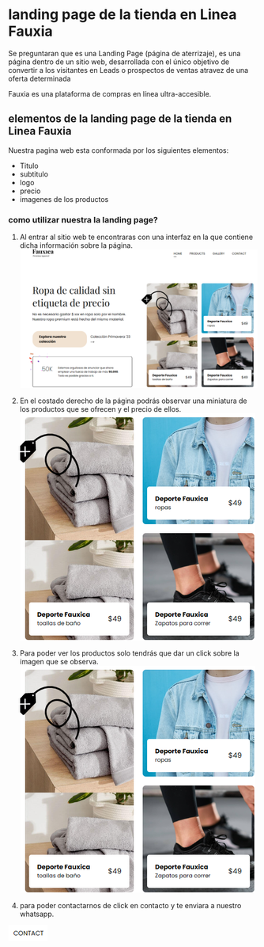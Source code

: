 <!--HEADINGS-->
# landing page de la tienda en Linea Fauxia
Se preguntaran que es una Landing Page (página de aterrizaje), es una página dentro de un sitio web, desarrollada con el único objetivo de convertir a los visitantes en Leads o prospectos de ventas atravez de una oferta determinada 

Fauxia es una plataforma de compras en línea ultra-accesible.

## elementos de la  landing page de la tienda en Linea Fauxia
Nuestra pagina web esta conformada por los siguientes elementos:
* Titulo
* subtitulo
* logo
* precio
* imagenes de los productos

### como utilizar nuestra la landing page?

1. Al entrar al sitio web te encontraras con una interfaz en la que contiene dicha información sobre la página.
![Interfaz](interfaz.png)
2.  En el costado derecho de la página podrás observar una miniatura de los productos que se ofrecen y el precio de ellos.
![productos](imagen2.png)
3. Para poder ver los productos solo tendrás que dar un click sobre la imagen que se observa.
![Productos-precios](imagen2.png)

4. para poder contactarnos de click en contacto y te enviara a nuestro whatsapp.


![contac](contac.png)